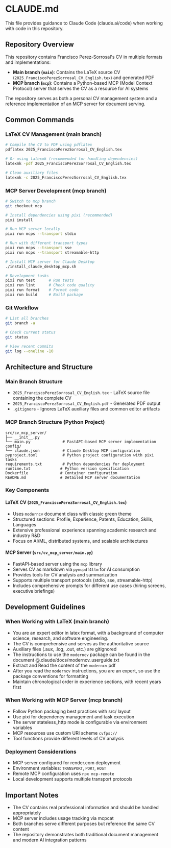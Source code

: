 # CLAUDE.md

This file provides guidance to Claude Code (claude.ai/code) when working with code in this repository.

## Repository Overview

This repository contains Francisco Perez-Sorrosal's CV in multiple formats and implementations:

- **Main branch (`main`)**: Contains the LaTeX source CV (`2025_FranciscoPerezSorrosal_CV_English.tex`) and generated PDF
- **MCP branch (`mcp`)**: Contains a Python-based MCP (Model Context Protocol) server that serves the CV as a resource for AI systems

The repository serves as both a personal CV management system and a reference implementation of an MCP server for document serving.

## Common Commands

### LaTeX CV Management (main branch)
```bash
# Compile the CV to PDF using pdflatex
pdflatex 2025_FranciscoPerezSorrosal_CV_English.tex

# Or using latexmk (recommended for handling dependencies)
latexmk -pdf 2025_FranciscoPerezSorrosal_CV_English.tex

# Clean auxiliary files
latexmk -c 2025_FranciscoPerezSorrosal_CV_English.tex
```

### MCP Server Development (mcp branch)
```bash
# Switch to mcp branch
git checkout mcp

# Install dependencies using pixi (recommended)
pixi install

# Run MCP server locally
pixi run mcps --transport stdio

# Run with different transport types
pixi run mcps --transport sse
pixi run mcps --transport streamable-http

# Install MCP server for Claude Desktop
./install_claude_desktop_mcp.sh

# Development tasks
pixi run test      # Run tests
pixi run lint      # Check code quality
pixi run format    # Format code
pixi run build     # Build package
```

### Git Workflow
```bash
# List all branches
git branch -a

# Check current status
git status

# View recent commits
git log --oneline -10
```

## Architecture and Structure

### Main Branch Structure
- `2025_FranciscoPerezSorrosal_CV_English.tex` - LaTeX source file containing the complete CV
- `2025_FranciscoPerezSorrosal_CV_English.pdf` - Generated PDF output
- `.gitignore` - Ignores LaTeX auxiliary files and common editor artifacts

### MCP Branch Structure (Python Project)
```
src/cv_mcp_server/
├── __init__.py
└── main.py              # FastAPI-based MCP server implementation
config/
└── claude.json          # Claude Desktop MCP configuration
pyproject.toml           # Python project configuration with pixi tasks
requirements.txt         # Python dependencies for deployment
runtime.txt             # Python version specification
Dockerfile              # Container configuration
README.md               # Detailed MCP server documentation
```

### Key Components

#### LaTeX CV (`2025_FranciscoPerezSorrosal_CV_English.tex`)
- Uses `moderncv` document class with classic green theme
- Structured sections: Profile, Experience, Patents, Education, Skills, Languages
- Extensive professional experience spanning academic research and industry R&D
- Focus on AI/ML, distributed systems, and scalable architectures

#### MCP Server (`src/cv_mcp_server/main.py`)
- FastAPI-based server using the `mcp` library
- Serves CV as markdown via `pymupdf4llm` for AI consumption
- Provides tools for CV analysis and summarization
- Supports multiple transport protocols (stdio, sse, streamable-http)
- Includes comprehensive prompts for different use cases (hiring screens, executive briefings)

## Development Guidelines

### When Working with LaTeX (main branch)
- You are an expert editor in latex format, with a background of computer science, research, and software engineering.
- The CV is comprehensive and serves as the authoritative source
- Auxiliary files (.aux, .log, .out, etc.) are gitignored
- The instructions to use the `moderncv` package can be found in the document @.claude/docs/moderncv_userguide.txt
- Extract and Read the content of the `moderncv` pdf
- After you read the `moderncv` instructions, you are an expert, so use the package conventions for formatting
- Maintain chronological order in experience sections, with recent years first

### When Working with MCP Server (mcp branch)
- Follow Python packaging best practices with src/ layout
- Use pixi for dependency management and task execution
- The server stateless_http mode is configurable via environment variables
- MCP resources use custom URI scheme `cvfps://`
- Tool functions provide different levels of CV analysis

### Deployment Considerations
- MCP server configured for render.com deployment
- Environment variables: `TRANSPORT`, `PORT`, `HOST`
- Remote MCP configuration uses `npx mcp-remote`
- Local development supports multiple transport protocols

## Important Notes

- The CV contains real professional information and should be handled appropriately
- MCP server includes usage tracking via mcpcat
- Both branches serve different purposes but reference the same CV content
- The repository demonstrates both traditional document management and modern AI integration patterns
